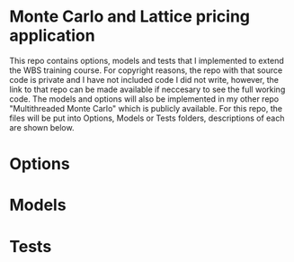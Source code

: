 # Monte Carlo and Lattice pricing application
This repo contains options, models and tests that I implemented to extend the WBS training course. For copyright reasons, the repo with that source code is private and I have not included code I did not write, however, the link to that repo can be made available if neccesary to see the full working code. The models and options will also be implemented in my other repo "Multithreaded Monte Carlo" which is publicly available. For this repo, the files will be put into Options, Models or Tests folders, descriptions of each are shown below.

# Options

# Models

# Tests
